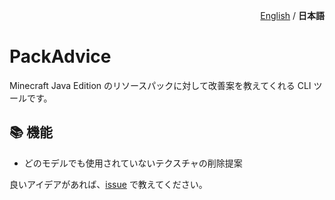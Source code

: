 <p align="right"><a href="README.md">English</a> / <b>日本語</b> </p>

# PackAdvice

Minecraft Java Edition のリソースパックに対して改善案を教えてくれる CLI ツールです。

## 📚 機能

- どのモデルでも使用されていないテクスチャの削除提案

良いアイデアがあれば、[issue](https://github.com/sya-ri/PackAdvice/issues/new?template=new-feature.md) で教えてください。
